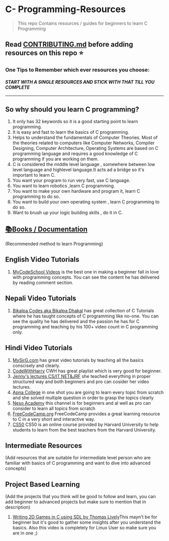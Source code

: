 # C- Programming-Resources

> This repo Contains resources / guides for beginners to learn C Programming

Read [CONTRIBUTING.md](/CONTRIBUTING.md) before adding resources on this repo :star:
---
### One Tips to Remember which ever resources you choose:

 #### ***START WITH A SINGLE RESOURCES AND STICK WITH THAT TILL YOU COMPLETE***
---

## So why should you learn C programming?

1. It only has 32 keywords so it is a good starting point to learn programming.
1. It is easy and fast to learn the basics of C programming.
1. Helps to understand the fundamentals of Computer Theories. Most of the theories related to computers like Computer Networks, Compiler Designing, Computer Architecture, Operating Systems are based on C programming language and requires a good knowledge of C programming if you are working on them.
1. C is considered the middle level language , somewhere between low level language and highlevel language.It acts ad a bridge so it's important to learn C.
1. You want your program to run very fast, use C language.
1. You want to learn robotics ,learn C programming.
1. You want to make your own hardware and program it, learn C programming to do so.
1. You want to build your own operating system , learn C programming to do so.
1. Want to brush up your logic building skills , do it in C.


## [:books:Books / Documentation](/Books/)
(Recommended method to learn Programming)


## English Video Tutorials
1. [MyCodeSchool Videos](https://youtube.com/playlist?list=PL2_aWCzGMAwLSqGsERZGXGkA5AfMhcknE) is the best one in making a beginner fall in love with programming concepts. You can see the content he has delivered by reading comment section.

## Nepali Video Tutorials
1. [Bikalpa Codes aka Bikalpa Dhakal](https://www.youtube.com/playlist?list=PLk98IQqBPuzL7BjQiRucdO3mdd6iJ51zM) has great collection of C Tutorials where he has taught concepts of C programming like no-one. You can see the quality he has delivered and the passion he has for C programming and teaching by his 100+ video count in C programming only.

## Hindi Video Tutorials
1. [MySirG.com](https://youtube.com/playlist?list=PL7ersPsTyYt2Q-SqZxTA1D-melSfqBRMW) has great video tutorials by teaching all the basics conscisely and clearly.
2. [CodeWithHarry](https://www.youtube.com/watch?v=7Dh73z3icd8&list=PLu0W_9lII9aiXlHcLx-mDH1Qul38wD3aR) CWH has great playlist which is very good for beginner.
3. [Jenny's lectures CS/IT NET&JRF](https://www.youtube.com/watch?v=EjavYOFoJJ0&list=PLdo5W4Nhv31a8UcMN9-35ghv8qyFWD9_S) she teached everything in proper structured way and both beginners and pro can cosider her video lectures.
4. [Apna College](https://www.youtube.com/watch?v=irqbmMNs2Bo&t=15631s) in one shot you are going to learn every topic from scratch and she solved multiple question in order to grasp the topics clearly 
5. [Neso Academy](https://www.youtube.com/watch?v=rLf3jnHxSmU&list=PLBlnK6fEyqRggZZgYpPMUxdY1CYkZtARR) this channel is for beginners and al well as pro can consider to learn all topics from scratch
6. [FreeCodeCamp.org](https://www.youtube.com/watch?v=KJgsSFOSQv0) FreeCodeCamp provides a great learning resource to C in a very short and interactive way. 
7. [CS50](https://www.youtube.com/watch?v=BnJ013X02b8&list=PL-fDNXex3rAYD1mSoEe8hLvoMW1_TkTbT) CS50 is an online course provided by Harvard University to help students to learn from the best teachers from the Harvard University.

## Intermediate Resources 
(Add resources that are suitable for intermediate level person who are familiar with basics of C programming and want to dive into advanced concepts)

## Project Based Learning
(Add the projects that you think will be good to follow and learn, you can add beginner to advanced projects but make sure to mention that in description)
1. [Writing 2D Games in C using SDL by Thomas Lively](https://www.youtube.com/watch?v=yFLa3ln16w0&t=2s)This mayn't be for beginner but it's good to gather some insights after you understand the basics. Also this video is completely for Linux User so make sure you are in one ;)
